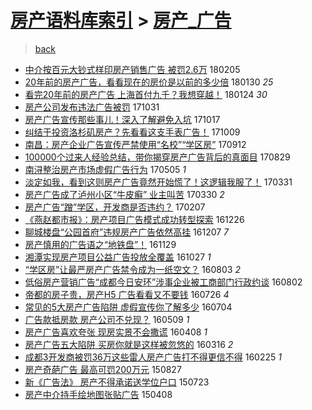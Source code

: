 [房产语料库索引](../../README.md)  > [房产_广告](房产_广告.md)
====
> [back](../README.md)

- [中介按百元大钞式样印房产销售广告 被罚2.6万](http://jkwz.applinzi.com/ittc/7066639834079036432.html#%E4%B8%AD%E4%BB%8B%E6%8C%89%E7%99%BE%E5%85%83%E5%A4%A7%E9%92%9E%E5%BC%8F%E6%A0%B7%E5%8D%B0%E6%88%BF%E4%BA%A7%E9%94%80%E5%94%AE%E5%B9%BF%E5%91%8A+%E8%A2%AB%E7%BD%9A2.6%E4%B8%87) 180205  
- [20年前的房产广告，看看现在的房价是以前的多少倍](http://jkwz.applinzi.com/ittc/7064378268294054918.html#20%E5%B9%B4%E5%89%8D%E7%9A%84%E6%88%BF%E4%BA%A7%E5%B9%BF%E5%91%8A%EF%BC%8C%E7%9C%8B%E7%9C%8B%E7%8E%B0%E5%9C%A8%E7%9A%84%E6%88%BF%E4%BB%B7%E6%98%AF%E4%BB%A5%E5%89%8D%E7%9A%84%E5%A4%9A%E5%B0%91%E5%80%8D) 180130 *25* 
- [看完20年前的房产广告 上海首付九千？我想穿越！](http://jkwz.applinzi.com/ittc/7062087088910894091.html#%E7%9C%8B%E5%AE%8C20%E5%B9%B4%E5%89%8D%E7%9A%84%E6%88%BF%E4%BA%A7%E5%B9%BF%E5%91%8A+%E4%B8%8A%E6%B5%B7%E9%A6%96%E4%BB%98%E4%B9%9D%E5%8D%83%EF%BC%9F%E6%88%91%E6%83%B3%E7%A9%BF%E8%B6%8A%EF%BC%81) 180124 *30* 
- [房产公司发布违法广告被罚](http://jkwz.applinzi.com/ittc/7030654995899352080.html#%E6%88%BF%E4%BA%A7%E5%85%AC%E5%8F%B8%E5%8F%91%E5%B8%83%E8%BF%9D%E6%B3%95%E5%B9%BF%E5%91%8A%E8%A2%AB%E7%BD%9A) 171031  
- [房产广告宣传那些事儿！深入了解避免入坑](http://jkwz.applinzi.com/ittc/7019557818255016977.html#%E6%88%BF%E4%BA%A7%E5%B9%BF%E5%91%8A%E5%AE%A3%E4%BC%A0%E9%82%A3%E4%BA%9B%E4%BA%8B%E5%84%BF%EF%BC%81%E6%B7%B1%E5%85%A5%E4%BA%86%E8%A7%A3%E9%81%BF%E5%85%8D%E5%85%A5%E5%9D%91) 171017  
- [纠结于投资洛杉矶房产？先看看这支手表广告！](http://jkwz.applinzi.com/ittc/7022406160194470928.html#%E7%BA%A0%E7%BB%93%E4%BA%8E%E6%8A%95%E8%B5%84%E6%B4%9B%E6%9D%89%E7%9F%B6%E6%88%BF%E4%BA%A7%EF%BC%9F%E5%85%88%E7%9C%8B%E7%9C%8B%E8%BF%99%E6%94%AF%E6%89%8B%E8%A1%A8%E5%B9%BF%E5%91%8A%EF%BC%81) 171009  
- [南昌：房产企业广告宣传严禁使用“名校”“学区房”](http://jkwz.applinzi.com/ittc/7012477185187906576.html#%E5%8D%97%E6%98%8C%EF%BC%9A%E6%88%BF%E4%BA%A7%E4%BC%81%E4%B8%9A%E5%B9%BF%E5%91%8A%E5%AE%A3%E4%BC%A0%E4%B8%A5%E7%A6%81%E4%BD%BF%E7%94%A8%E2%80%9C%E5%90%8D%E6%A0%A1%E2%80%9D%E2%80%9C%E5%AD%A6%E5%8C%BA%E6%88%BF%E2%80%9D) 170912  
- [100000个过来人经验总结，带你揭穿房产广告背后的真面目](http://jkwz.applinzi.com/ittc/7007294997366572048.html#100000%E4%B8%AA%E8%BF%87%E6%9D%A5%E4%BA%BA%E7%BB%8F%E9%AA%8C%E6%80%BB%E7%BB%93%EF%BC%8C%E5%B8%A6%E4%BD%A0%E6%8F%AD%E7%A9%BF%E6%88%BF%E4%BA%A7%E5%B9%BF%E5%91%8A%E8%83%8C%E5%90%8E%E7%9A%84%E7%9C%9F%E9%9D%A2%E7%9B%AE) 170829  
- [南浔整治房产市场虚假广告行为](http://jkwz.applinzi.com/ittc/6964272805246927877.html#%E5%8D%97%E6%B5%94%E6%95%B4%E6%B2%BB%E6%88%BF%E4%BA%A7%E5%B8%82%E5%9C%BA%E8%99%9A%E5%81%87%E5%B9%BF%E5%91%8A%E8%A1%8C%E4%B8%BA) 170505 *1* 
- [淡定如我，看到这则房产广告竟然开始慌了！这逻辑我服了！](http://jkwz.applinzi.com/ittc/6951245392715973636.html#%E6%B7%A1%E5%AE%9A%E5%A6%82%E6%88%91%EF%BC%8C%E7%9C%8B%E5%88%B0%E8%BF%99%E5%88%99%E6%88%BF%E4%BA%A7%E5%B9%BF%E5%91%8A%E7%AB%9F%E7%84%B6%E5%BC%80%E5%A7%8B%E6%85%8C%E4%BA%86%EF%BC%81%E8%BF%99%E9%80%BB%E8%BE%91%E6%88%91%E6%9C%8D%E4%BA%86%EF%BC%81) 170331  
- [房产广告成了泸州小区“牛皮癣” 业主叫苦](http://jkwz.applinzi.com/ittc/6950717307281212420.html#%E6%88%BF%E4%BA%A7%E5%B9%BF%E5%91%8A%E6%88%90%E4%BA%86%E6%B3%B8%E5%B7%9E%E5%B0%8F%E5%8C%BA%E2%80%9C%E7%89%9B%E7%9A%AE%E7%99%A3%E2%80%9D+%E4%B8%9A%E4%B8%BB%E5%8F%AB%E8%8B%A6) 170330 *2* 
- [房产广告“蹭”学区，开发商是否违约？](http://jkwz.applinzi.com/ittc/6931853575964853253.html#%E6%88%BF%E4%BA%A7%E5%B9%BF%E5%91%8A%E2%80%9C%E8%B9%AD%E2%80%9D%E5%AD%A6%E5%8C%BA%EF%BC%8C%E5%BC%80%E5%8F%91%E5%95%86%E6%98%AF%E5%90%A6%E8%BF%9D%E7%BA%A6%EF%BC%9F) 170207  
- [《燕赵都市报》：房产项目广告模式成功转型探索](http://jkwz.applinzi.com/ittc/6915971297426539525.html#%E3%80%8A%E7%87%95%E8%B5%B5%E9%83%BD%E5%B8%82%E6%8A%A5%E3%80%8B%EF%BC%9A%E6%88%BF%E4%BA%A7%E9%A1%B9%E7%9B%AE%E5%B9%BF%E5%91%8A%E6%A8%A1%E5%BC%8F%E6%88%90%E5%8A%9F%E8%BD%AC%E5%9E%8B%E6%8E%A2%E7%B4%A2) 161226  
- [聊城楼盘“公园首府”违规房产广告依然高挂](http://jkwz.applinzi.com/ittc/6908822168820777988.html#%E8%81%8A%E5%9F%8E%E6%A5%BC%E7%9B%98%E2%80%9C%E5%85%AC%E5%9B%AD%E9%A6%96%E5%BA%9C%E2%80%9D%E8%BF%9D%E8%A7%84%E6%88%BF%E4%BA%A7%E5%B9%BF%E5%91%8A%E4%BE%9D%E7%84%B6%E9%AB%98%E6%8C%82) 161207 *7* 
- [房产慎用的广告语之“地铁盘”！](http://jkwz.applinzi.com/ittc/6905874699795301381.html#%E6%88%BF%E4%BA%A7%E6%85%8E%E7%94%A8%E7%9A%84%E5%B9%BF%E5%91%8A%E8%AF%AD%E4%B9%8B%E2%80%9C%E5%9C%B0%E9%93%81%E7%9B%98%E2%80%9D%EF%BC%81) 161129  
- [湘潭实现房产项目公益广告投放全覆盖](http://jkwz.applinzi.com/ittc/6893709035546608644.html#%E6%B9%98%E6%BD%AD%E5%AE%9E%E7%8E%B0%E6%88%BF%E4%BA%A7%E9%A1%B9%E7%9B%AE%E5%85%AC%E7%9B%8A%E5%B9%BF%E5%91%8A%E6%8A%95%E6%94%BE%E5%85%A8%E8%A6%86%E7%9B%96) 161027 *1* 
- [“学区房”让最严房产广告禁令成为一纸空文？](http://jkwz.applinzi.com/ittc/6862178264839357445.html#%E2%80%9C%E5%AD%A6%E5%8C%BA%E6%88%BF%E2%80%9D%E8%AE%A9%E6%9C%80%E4%B8%A5%E6%88%BF%E4%BA%A7%E5%B9%BF%E5%91%8A%E7%A6%81%E4%BB%A4%E6%88%90%E4%B8%BA%E4%B8%80%E7%BA%B8%E7%A9%BA%E6%96%87%EF%BC%9F) 160803 *2* 
- [低俗房产营销广告“成都今日安环”涉事企业被工商部门行政约谈](http://jkwz.applinzi.com/ittc/6861868166157960197.html#%E4%BD%8E%E4%BF%97%E6%88%BF%E4%BA%A7%E8%90%A5%E9%94%80%E5%B9%BF%E5%91%8A%E2%80%9C%E6%88%90%E9%83%BD%E4%BB%8A%E6%97%A5%E5%AE%89%E7%8E%AF%E2%80%9D%E6%B6%89%E4%BA%8B%E4%BC%81%E4%B8%9A%E8%A2%AB%E5%B7%A5%E5%95%86%E9%83%A8%E9%97%A8%E8%A1%8C%E6%94%BF%E7%BA%A6%E8%B0%88) 160802  
- [帝都的房子贵，房产H5 广告看看又不要钱](http://jkwz.applinzi.com/ittc/6859097121499907077.html#%E5%B8%9D%E9%83%BD%E7%9A%84%E6%88%BF%E5%AD%90%E8%B4%B5%EF%BC%8C%E6%88%BF%E4%BA%A7H5+%E5%B9%BF%E5%91%8A%E7%9C%8B%E7%9C%8B%E5%8F%88%E4%B8%8D%E8%A6%81%E9%92%B1) 160726 *4* 
- [常见的5大房产广告陷阱 虚假宣传你了解多少](http://jkwz.applinzi.com/ittc/6850923585497203717.html#%E5%B8%B8%E8%A7%81%E7%9A%845%E5%A4%A7%E6%88%BF%E4%BA%A7%E5%B9%BF%E5%91%8A%E9%99%B7%E9%98%B1+%E8%99%9A%E5%81%87%E5%AE%A3%E4%BC%A0%E4%BD%A0%E4%BA%86%E8%A7%A3%E5%A4%9A%E5%B0%91) 160704  
- [广告款抵房款 房产公司不兑现？](http://jkwz.applinzi.com/ittc/6830259756320949252.html#%E5%B9%BF%E5%91%8A%E6%AC%BE%E6%8A%B5%E6%88%BF%E6%AC%BE+%E6%88%BF%E4%BA%A7%E5%85%AC%E5%8F%B8%E4%B8%8D%E5%85%91%E7%8E%B0%EF%BC%9F) 160509 *1* 
- [房产广告喜欢夸张 现房实景不会撒谎](http://jkwz.applinzi.com/ittc/6818669090855977989.html#%E6%88%BF%E4%BA%A7%E5%B9%BF%E5%91%8A%E5%96%9C%E6%AC%A2%E5%A4%B8%E5%BC%A0+%E7%8E%B0%E6%88%BF%E5%AE%9E%E6%99%AF%E4%B8%8D%E4%BC%9A%E6%92%92%E8%B0%8E) 160408 *1* 
- [房产广告五大陷阱 买房你就是这样被忽悠的](http://jkwz.applinzi.com/ittc/6810053625803965445.html#%E6%88%BF%E4%BA%A7%E5%B9%BF%E5%91%8A%E4%BA%94%E5%A4%A7%E9%99%B7%E9%98%B1+%E4%B9%B0%E6%88%BF%E4%BD%A0%E5%B0%B1%E6%98%AF%E8%BF%99%E6%A0%B7%E8%A2%AB%E5%BF%BD%E6%82%A0%E7%9A%84) 160316 *2* 
- [成都3开发商被罚36万这些雷人房产广告打不得更信不得](http://jkwz.applinzi.com/ittc/6802889396772668420.html#%E6%88%90%E9%83%BD3%E5%BC%80%E5%8F%91%E5%95%86%E8%A2%AB%E7%BD%9A36%E4%B8%87%E8%BF%99%E4%BA%9B%E9%9B%B7%E4%BA%BA%E6%88%BF%E4%BA%A7%E5%B9%BF%E5%91%8A%E6%89%93%E4%B8%8D%E5%BE%97%E6%9B%B4%E4%BF%A1%E4%B8%8D%E5%BE%97) 160225 *1* 
- [房产奇葩广告 最高可罚200万元](http://jkwz.applinzi.com/ittc/6735171047486735365.html#%E6%88%BF%E4%BA%A7%E5%A5%87%E8%91%A9%E5%B9%BF%E5%91%8A+%E6%9C%80%E9%AB%98%E5%8F%AF%E7%BD%9A200%E4%B8%87%E5%85%83) 150827  
- [新《广告法》 房产不得承诺送学位户口](http://jkwz.applinzi.com/ittc/547650615223576042.html#%E6%96%B0%E3%80%8A%E5%B9%BF%E5%91%8A%E6%B3%95%E3%80%8B+%E6%88%BF%E4%BA%A7%E4%B8%8D%E5%BE%97%E6%89%BF%E8%AF%BA%E9%80%81%E5%AD%A6%E4%BD%8D%E6%88%B7%E5%8F%A3) 150723  
- [房产中介持手绘地图张贴广告](http://jkwz.applinzi.com/ittc/547650611404099957.html#%E6%88%BF%E4%BA%A7%E4%B8%AD%E4%BB%8B%E6%8C%81%E6%89%8B%E7%BB%98%E5%9C%B0%E5%9B%BE%E5%BC%A0%E8%B4%B4%E5%B9%BF%E5%91%8A) 150408  
